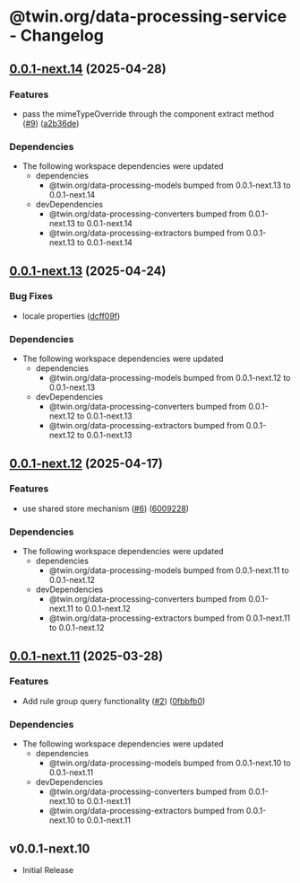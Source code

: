 # @twin.org/data-processing-service - Changelog

## [0.0.1-next.14](https://github.com/twinfoundation/data-processing/compare/data-processing-service-v0.0.1-next.13...data-processing-service-v0.0.1-next.14) (2025-04-28)


### Features

* pass the mimeTypeOverride through the component extract method ([#9](https://github.com/twinfoundation/data-processing/issues/9)) ([a2b36de](https://github.com/twinfoundation/data-processing/commit/a2b36de5c19c56e4172d3f22b176aa83e1df84c8))


### Dependencies

* The following workspace dependencies were updated
  * dependencies
    * @twin.org/data-processing-models bumped from 0.0.1-next.13 to 0.0.1-next.14
  * devDependencies
    * @twin.org/data-processing-converters bumped from 0.0.1-next.13 to 0.0.1-next.14
    * @twin.org/data-processing-extractors bumped from 0.0.1-next.13 to 0.0.1-next.14

## [0.0.1-next.13](https://github.com/twinfoundation/data-processing/compare/data-processing-service-v0.0.1-next.12...data-processing-service-v0.0.1-next.13) (2025-04-24)


### Bug Fixes

* locale properties ([dcff09f](https://github.com/twinfoundation/data-processing/commit/dcff09f00189b0cfa64968d55c6d2c01cdf8db79))


### Dependencies

* The following workspace dependencies were updated
  * dependencies
    * @twin.org/data-processing-models bumped from 0.0.1-next.12 to 0.0.1-next.13
  * devDependencies
    * @twin.org/data-processing-converters bumped from 0.0.1-next.12 to 0.0.1-next.13
    * @twin.org/data-processing-extractors bumped from 0.0.1-next.12 to 0.0.1-next.13

## [0.0.1-next.12](https://github.com/twinfoundation/data-processing/compare/data-processing-service-v0.0.1-next.11...data-processing-service-v0.0.1-next.12) (2025-04-17)


### Features

* use shared store mechanism ([#6](https://github.com/twinfoundation/data-processing/issues/6)) ([6009228](https://github.com/twinfoundation/data-processing/commit/600922880acef07cc2f818dee7645c342929108b))


### Dependencies

* The following workspace dependencies were updated
  * dependencies
    * @twin.org/data-processing-models bumped from 0.0.1-next.11 to 0.0.1-next.12
  * devDependencies
    * @twin.org/data-processing-converters bumped from 0.0.1-next.11 to 0.0.1-next.12
    * @twin.org/data-processing-extractors bumped from 0.0.1-next.11 to 0.0.1-next.12

## [0.0.1-next.11](https://github.com/twinfoundation/data-processing/compare/data-processing-service-v0.0.1-next.10...data-processing-service-v0.0.1-next.11) (2025-03-28)


### Features

* Add rule group query functionality ([#2](https://github.com/twinfoundation/data-processing/issues/2)) ([0fbbfb0](https://github.com/twinfoundation/data-processing/commit/0fbbfb065b6ecc293920b25f97ba011743105486))


### Dependencies

* The following workspace dependencies were updated
  * dependencies
    * @twin.org/data-processing-models bumped from 0.0.1-next.10 to 0.0.1-next.11
  * devDependencies
    * @twin.org/data-processing-converters bumped from 0.0.1-next.10 to 0.0.1-next.11
    * @twin.org/data-processing-extractors bumped from 0.0.1-next.10 to 0.0.1-next.11

## v0.0.1-next.10

- Initial Release
